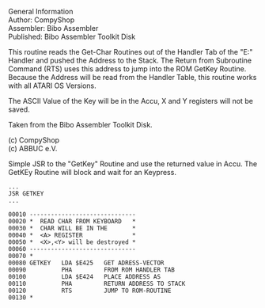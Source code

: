 General Information   
Author: CompyShop   
Assembler: Bibo Assembler   
Published: Bibo Assembler Toolkit Disk   
  
This routine reads the Get-Char Routines out of the Handler Tab of the "E:" Handler and pushed the Address to the Stack. The Return from Subroutine Command (RTS) uses this address to jump into the ROM GetKey Routine. Because the Address will be read from the Handler Table, this routine works with all ATARI OS Versions.  
  
The ASCII Value of the Key will be in the Accu, X and Y registers will not be saved.  
  
Taken from the Bibo Assembler Toolkit Disk.  
  
(c) CompyShop  
(c) ABBUC e.V.  
  
  
Simple JSR to the "GetKey" Routine and use the returned value in Accu. The GetKEy Routine will block and wait for an Keypress.  
  
```
...
JSR GETKEY
...

```
  
  
```
00010 ------------------------------
00020 *  READ CHAR FROM KEYBOARD   *
00030 *  CHAR WILL BE IN THE       *
00040 *  <A> REGISTER              *
00050 *  <X>,<Y> will be destroyed *
00060 ------------------------------
00070 *
00080 GETKEY   LDA $E425   GET ADRESS-VECTOR
00090          PHA         FROM ROM HANDLER TAB
00100          LDA $E424   PLACE ADDRESS AS
00110          PHA         RETURN ADDRESS TO STACK
00120          RTS         JUMP TO ROM-ROUTINE
00130 *
```
